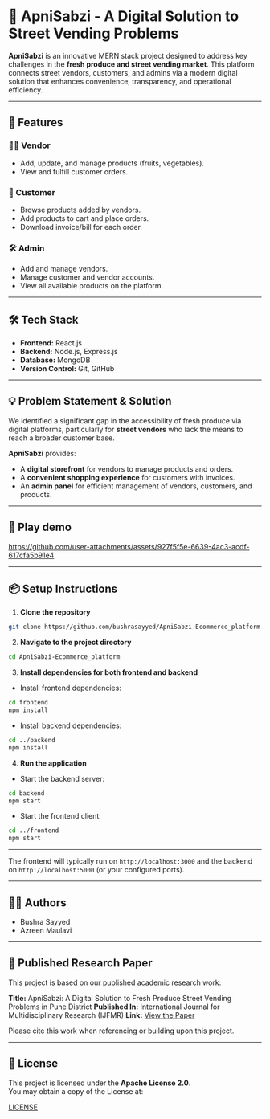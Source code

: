 # 🥦 ApniSabzi - A Digital Solution to Street Vending Problems

**ApniSabzi** is an innovative MERN stack project designed to address key challenges in the **fresh produce and street vending market**. This platform connects street vendors, customers, and admins via a modern digital solution that enhances convenience, transparency, and operational efficiency.

---

## 🚀 Features

### 👨‍🌾 Vendor
- Add, update, and manage products (fruits, vegetables).
- View and fulfill customer orders.

### 🛒 Customer
- Browse products added by vendors.
- Add products to cart and place orders.
- Download invoice/bill for each order.

### 🛠️ Admin
- Add and manage vendors.
- Manage customer and vendor accounts.
- View all available products on the platform.

---

## 🛠️ Tech Stack

- **Frontend:** React.js
- **Backend:** Node.js, Express.js
- **Database:** MongoDB
- **Version Control:** Git, GitHub

---

## 💡 Problem Statement & Solution

We identified a significant gap in the accessibility of fresh produce via digital platforms, particularly for **street vendors** who lack the means to reach a broader customer base.

**ApniSabzi** provides:
- A **digital storefront** for vendors to manage products and orders.
- A **convenient shopping experience** for customers with invoices.
- An **admin panel** for efficient management of vendors, customers, and products.

---

## 📸 Play demo

https://github.com/user-attachments/assets/927f5f5e-6639-4ac3-acdf-617cfa5b91e4

---

## 📦 Setup Instructions

1. **Clone the repository**
```bash
git clone https://github.com/bushrasayyed/ApniSabzi-Ecommerce_platform.git

```
2. **Navigate to the project directory**

```bash
cd ApniSabzi-Ecommerce_platform
```

3. **Install dependencies for both frontend and backend**

* Install frontend dependencies:

```bash
cd frontend
npm install
```

* Install backend dependencies:

```bash
cd ../backend
npm install
```

4. **Run the application**

* Start the backend server:

```bash
cd backend
npm start
```

* Start the frontend client:

```bash
cd ../frontend
npm start
```

---

 The frontend will typically run on `http://localhost:3000` and the backend on `http://localhost:5000` (or your configured ports).

---
## 👩‍💻 Authors
- Bushra Sayyed
- Azreen Maulavi

---

## 📑 Published Research Paper

This project is based on our published academic research work:

**Title:** ApniSabzi: A Digital Solution to Fresh Produce
Street Vending Problems in Pune District
**Published In:** International Journal for Multidisciplinary Research (IJFMR)
**Link:** [View the Paper](https://www.ijfmr.com/papers/2025/2/40089.pdf)

Please cite this work when referencing or building upon this project.

---

## 📄 License

This project is licensed under the **Apache License 2.0**.  
You may obtain a copy of the License at:

[LICENSE](./LICENSE)

